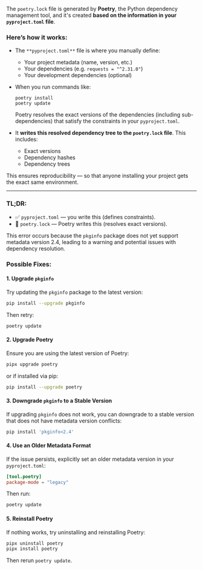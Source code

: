 The `poetry.lock` file is generated by **Poetry**, the Python dependency management tool, and it's created **based on the information in your `pyproject.toml` file**.

### Here’s how it works:

- The `**pyproject.toml**` file is where you manually define:
  - Your project metadata (name, version, etc.)
  - Your dependencies (e.g. `requests = "^2.31.0"`)
  - Your development dependencies (optional)

- When you run commands like:
  ```
  poetry install
  poetry update
  ```
  Poetry resolves the exact versions of the dependencies (including sub-dependencies) that satisfy the constraints in your `pyproject.toml`.

- It **writes this resolved dependency tree to the `poetry.lock` file**. This includes:
  - Exact versions
  - Dependency hashes
  - Dependency trees

This ensures reproducibility — so that anyone installing your project gets the exact same environment.

---

### TL;DR:
- ✅ `pyproject.toml` — you write this (defines constraints).
- 🔄 `poetry.lock` — Poetry writes this (resolves exact versions).


This error occurs because the `pkginfo` package does not yet support metadata version 2.4, leading to a warning and potential issues with dependency resolution.

### **Possible Fixes:**

#### **1. Upgrade `pkginfo`**
Try updating the `pkginfo` package to the latest version:
```bash
pip install --upgrade pkginfo
```
Then retry:
```bash
poetry update
```

#### **2. Upgrade Poetry**
Ensure you are using the latest version of Poetry:
```bash
pipx upgrade poetry
```
or if installed via pip:
```bash
pip install --upgrade poetry
```

#### **3. Downgrade `pkginfo` to a Stable Version**
If upgrading `pkginfo` does not work, you can downgrade to a stable version that does not have metadata version conflicts:
```bash
pip install 'pkginfo<2.4'
```

#### **4. Use an Older Metadata Format**
If the issue persists, explicitly set an older metadata version in your `pyproject.toml`:
```toml
[tool.poetry]
package-mode = "legacy"
```
Then run:
```bash
poetry update
```

#### **5. Reinstall Poetry**
If nothing works, try uninstalling and reinstalling Poetry:
```bash
pipx uninstall poetry
pipx install poetry
```
Then rerun `poetry update`.

